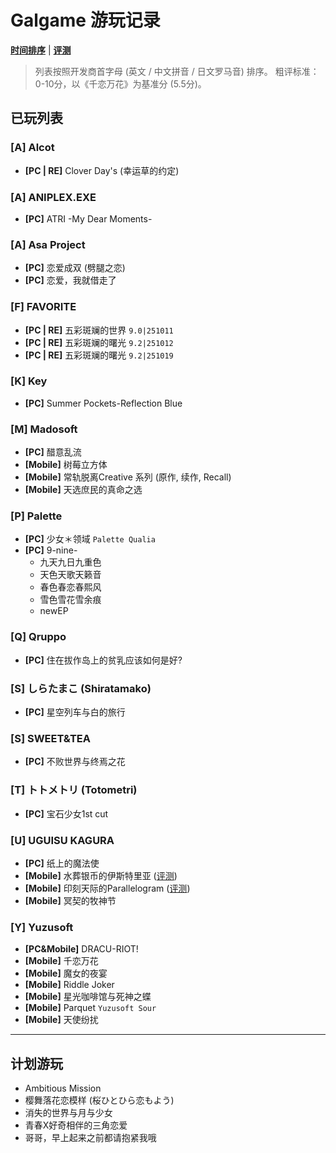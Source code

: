 # Galgame 游玩记录

**[时间排序](https://github.com/FSF0912/GalgamePlay/blob/main/TimeSorting.md)** | **[评测](https://github.com/FSF0912/GalgamePlay/wiki)**
> 列表按照开发商首字母 (英文 / 中文拼音 / 日文罗马音) 排序。
> 粗评标准：0-10分，以《千恋万花》为基准分 (5.5分)。

## 已玩列表

### [A] Alcot
- **[PC | RE]** Clover Day's (幸运草的约定)

### [A] ANIPLEX.EXE
- **[PC]** ATRI -My Dear Moments-

### [A] Asa Project
- **[PC]** 恋爱成双 (劈腿之恋)
- **[PC]** 恋爱，我就借走了

### [F] FAVORITE
- **[PC | RE]** 五彩斑斓的世界 `9.0|251011`
- **[PC | RE]** 五彩斑斓的曙光 `9.2|251012`
- **[PC | RE]** 五彩斑斓的曙光 `9.2|251019`

### [K] Key
- **[PC]** Summer Pockets-Reflection Blue

### [M] Madosoft
- **[PC]** 醋意乱流
- **[Mobile]** 树莓立方体
- **[Mobile]** 常轨脱离Creative 系列 (原作, 续作, Recall)
- **[Mobile]** 天选庶民的真命之选

### [P] Palette
- **[PC]** 少女＊领域 `Palette Qualia`
- **[PC]** 9-nine-
    - 九天九日九重色
    - 天色天歌天籁音
    - 春色春恋春熙风
    - 雪色雪花雪余痕
    - newEP 

### [Q] Qruppo
- **[PC]** 住在拔作岛上的贫乳应该如何是好?

### [S] しらたまこ (Shiratamako)
- **[PC]** 星空列车与白的旅行

### [S] SWEET&TEA
- **[PC]** 不败世界与终焉之花

### [T] トトメトリ (Totometri)
- **[PC]** 宝石少女1st cut

### [U] UGUISU KAGURA
- **[PC]** 纸上的魔法使
- **[Mobile]** 水葬银币的伊斯特里亚 ([评测](https://github.com/FSF0912/GalgamePlay/wiki/UGUISU-KAGURA#%E6%B0%B4%E8%91%AC%E9%93%B6%E8%B4%A8%E7%9A%84%E4%BC%8A%E6%96%AF%E7%89%B9%E9%87%8C%E4%BA%9A))
- **[Mobile]** 印刻天际的Parallelogram ([评测](https://github.com/FSF0912/GalgamePlay/wiki/UGUISU-KAGURA#%E5%8D%B0%E5%88%BB%E5%A4%A9%E9%99%85%E7%9A%84parallelogram))
- **[Mobile]** 冥契的牧神节

### [Y] Yuzusoft
- **[PC&Mobile]** DRACU-RIOT!
- **[Mobile]** 千恋万花
- **[Mobile]** 魔女的夜宴
- **[Mobile]** Riddle Joker
- **[Mobile]** 星光咖啡馆与死神之蝶
- **[Mobile]** Parquet `Yuzusoft Sour`
- **[Mobile]** 天使纷扰

---

## 计划游玩
- Ambitious Mission
- 樱舞落花恋模样 (桜ひとひら恋もよう)
- 消失的世界与月与少女
- 青春X好奇相伴的三角恋爱
- 哥哥，早上起来之前都请抱紧我哦
